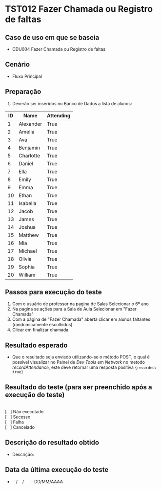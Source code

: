 # TST012 Fazer Chamada ou Registro de faltas

## Caso de uso em que se baseia
- CDU004 Fazer Chamada ou Registro de faltas

## Cenário
- Fluxo Principal

## Preparação
1. Deverão ser inseridos no Banco de Dados a lista de alunos:

| ID | Name      | Attending |
|----|-----------|-----------|
| 1  | Alexander | True      |
| 2  | Amelia    | True      |
| 3  | Ava       | True      |
| 4  | Benjamin  | True      |
| 5  | Charlotte | True      |
| 6  | Daniel    | True      |
| 7  | Ella      | True      |
| 8  | Emily     | True      |
| 9  | Emma      | True      |
| 10 | Ethan     | True      |
| 11 | Isabella  | True      |
| 12 | Jacob     | True      |
| 13 | James     | True      |
| 14 | Joshua    | True      |
| 15 | Matthew   | True      |
| 16 | Mia       | True      |
| 17 | Michael   | True      |
| 18 | Olivia    | True      |
| 19 | Sophia    | True      |
| 20 | William   | True      |


## Passos para execução do teste
1. Com o usuário de professor na pagina de Salas Selecionar o 6º ano
2. Na pagina se ações para a Sala de Aula Selecionar em "Fazer Chamada"
3. Com a página de "Fazer Chamada" aberta clicar em alunos faltantes (randomicamente escolhidos)
4. Clicar em finalizar chamada

## Resultado esperado
- Que o resultado seja enviado utilizando-se o método POST, o qual é possível visualizar no Painel de *Dev Tools* em *Network* no metodo *recordAttendance*, este deve retornar uma resposta positiva `{recorded: true}`

## Resultado do teste (para ser preenchido após a execução do teste)
<br>
[&nbsp;&nbsp;&nbsp;] Não executado
<br>
[&nbsp;&nbsp;&nbsp;] Sucesso
<br>
[&nbsp;&nbsp;&nbsp;] Falha
<br>
[&nbsp;&nbsp;&nbsp;] Cancelado

## Descrição do resultado obtido
- Descrição: 

## Data da última execução do teste
-  &nbsp;&nbsp; / &nbsp;&nbsp; / &nbsp;&nbsp;&nbsp;&nbsp; - DD/MM/AAAA
